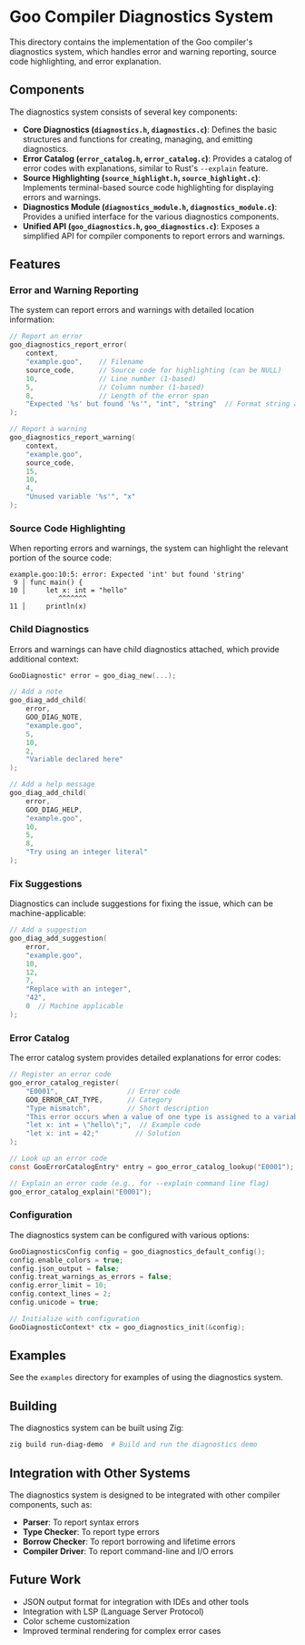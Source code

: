 # Goo Compiler Diagnostics System

This directory contains the implementation of the Goo compiler's diagnostics system, which handles error and warning reporting, source code highlighting, and error explanation.

## Components

The diagnostics system consists of several key components:

- **Core Diagnostics (`diagnostics.h`, `diagnostics.c`)**: Defines the basic structures and functions for creating, managing, and emitting diagnostics.
- **Error Catalog (`error_catalog.h`, `error_catalog.c`)**: Provides a catalog of error codes with explanations, similar to Rust's `--explain` feature.
- **Source Highlighting (`source_highlight.h`, `source_highlight.c`)**: Implements terminal-based source code highlighting for displaying errors and warnings.
- **Diagnostics Module (`diagnostics_module.h`, `diagnostics_module.c`)**: Provides a unified interface for the various diagnostics components.
- **Unified API (`goo_diagnostics.h`, `goo_diagnostics.c`)**: Exposes a simplified API for compiler components to report errors and warnings.

## Features

### Error and Warning Reporting

The system can report errors and warnings with detailed location information:

```c
// Report an error
goo_diagnostics_report_error(
    context, 
    "example.goo",    // Filename
    source_code,      // Source code for highlighting (can be NULL)
    10,               // Line number (1-based)
    5,                // Column number (1-based)
    8,                // Length of the error span
    "Expected '%s' but found '%s'", "int", "string"  // Format string and args
);

// Report a warning
goo_diagnostics_report_warning(
    context, 
    "example.goo",
    source_code,
    15,
    10,
    4,
    "Unused variable '%s'", "x"
);
```

### Source Code Highlighting

When reporting errors and warnings, the system can highlight the relevant portion of the source code:

```
example.goo:10:5: error: Expected 'int' but found 'string'
 9 │ func main() {
10 │     let x: int = "hello"
            ^^^^^^^
11 │     println(x)
```

### Child Diagnostics

Errors and warnings can have child diagnostics attached, which provide additional context:

```c
GooDiagnostic* error = goo_diag_new(...);

// Add a note
goo_diag_add_child(
    error,
    GOO_DIAG_NOTE,
    "example.goo",
    5,
    10,
    2,
    "Variable declared here"
);

// Add a help message
goo_diag_add_child(
    error,
    GOO_DIAG_HELP,
    "example.goo",
    10,
    5,
    8,
    "Try using an integer literal"
);
```

### Fix Suggestions

Diagnostics can include suggestions for fixing the issue, which can be machine-applicable:

```c
// Add a suggestion
goo_diag_add_suggestion(
    error,
    "example.goo",
    10,
    12,
    7,
    "Replace with an integer",
    "42",
    0  // Machine applicable
);
```

### Error Catalog

The error catalog system provides detailed explanations for error codes:

```c
// Register an error code
goo_error_catalog_register(
    "E0001",                 // Error code
    GOO_ERROR_CAT_TYPE,      // Category
    "Type mismatch",         // Short description
    "This error occurs when a value of one type is assigned to a variable of a different type.",
    "let x: int = \"hello\";",  // Example code
    "let x: int = 42;"         // Solution
);

// Look up an error code
const GooErrorCatalogEntry* entry = goo_error_catalog_lookup("E0001");

// Explain an error code (e.g., for --explain command line flag)
goo_error_catalog_explain("E0001");
```

### Configuration

The diagnostics system can be configured with various options:

```c
GooDiagnosticsConfig config = goo_diagnostics_default_config();
config.enable_colors = true;
config.json_output = false;
config.treat_warnings_as_errors = false;
config.error_limit = 10;
config.context_lines = 2;
config.unicode = true;

// Initialize with configuration
GooDiagnosticContext* ctx = goo_diagnostics_init(&config);
```

## Examples

See the `examples` directory for examples of using the diagnostics system.

## Building

The diagnostics system can be built using Zig:

```bash
zig build run-diag-demo  # Build and run the diagnostics demo
```

## Integration with Other Systems

The diagnostics system is designed to be integrated with other compiler components, such as:

- **Parser**: To report syntax errors
- **Type Checker**: To report type errors
- **Borrow Checker**: To report borrowing and lifetime errors
- **Compiler Driver**: To report command-line and I/O errors

## Future Work

- JSON output format for integration with IDEs and other tools
- Integration with LSP (Language Server Protocol)
- Color scheme customization
- Improved terminal rendering for complex error cases 